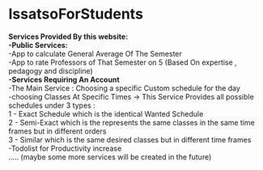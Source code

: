 # IssatsoForStudents
**Services Provided By this website:**
<br>  __-Public Services:__
<br>   -App to calculate General Average Of The Semester
<br>   -App to rate Professors of That Semester on 5 (Based On expertise , pedagogy and discipline)
<br>  __-Services Requiring An Account__
<br>   -The Main Service : Choosing a specific Custom schedule for the day 
<br>    -choosing Classes At Specific Times -> This Service Provides all possible schedules under 3 types :
<br>     1 - Exact Schedule which is the identical Wanted Schedule
<br>     2 - Semi-Exact which is the represents the same classes in the same time frames but in different orders
<br>     3 - Similar which is the same desired classes but in different time frames
<br>   -Todolist for Productivity increase
<br>..... (maybe some more services will be created in the future)
